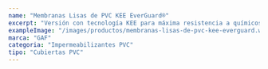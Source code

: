 ```yaml
---
name: "Membranas Lisas de PVC KEE EverGuard®"
excerpt: "Versión con tecnología KEE para máxima resistencia a químicos, grasas y aceites."
exampleImage: "/images/productos/membranas-lisas-de-pvc-kee-everguard.webp"
marca: "GAF"
categoria: "Impermeabilizantes PVC"
tipo: "Cubiertas PVC"
---
```

